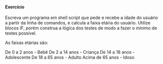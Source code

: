 #### Exercício

Escreva um programa em shell script que pede e recebe a idade do usuário a partir
da linha de comandos, e calcula a faixa etária do usuário. Utilize blocos IF, porém
construa a lógica dos testes de modo a fazer o mínimo de testes possível. 

As faixas etárias são:

De 0 a 2 anos - Bebê
De 2 a 14 anos - Criança
De 14 a 18 anos - Adolescente
De 18 a 65 anos - Adulto 
Acima de 65 anos - Idoso
